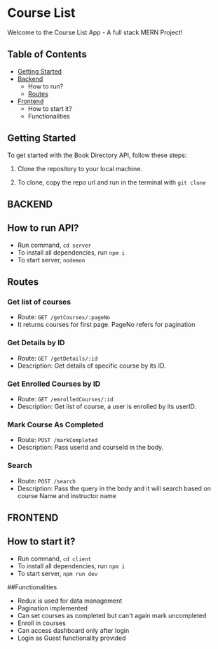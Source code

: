 # Course List

Welcome to the Course List App - A full stack MERN Project!

## Table of Contents

- [Getting Started](#getting-started)
- [Backend](#backend)
   - How to run?
   - [Routes](#routes)
- [Frontend](#frontend)
   - How to start it?
   - Functionalities  


## Getting Started

To get started with the Book Directory API, follow these steps:

1. Clone the repository to your local machine.

2. To clone, copy the repo url and run in the terminal with `git clone`


## BACKEND

## How to run API?

- Run command, `cd server`
- To install all dependencies, run `npm i`
- To start server, `nodemon`

## Routes

### Get list of courses

- Route: `GET /getCourses/:pageNo`
- It returns courses for first page. PageNo refers for pagination

### Get Details by ID

- Route: `GET /getDetails/:id`
- Description: Get details of specific course by its ID.

### Get Enrolled Courses by ID

- Route: `GET /emrolledCourses/:id`
- Description: Get list of course, a user is enrolled by its userID.


### Mark Course As Completed

- Route: `POST /markCompleted`
- Description: Pass userId and courseId in the body.

### Search

- Route: `POST /search`
- Description: Pass the query in the body and it will search based on course Name and instructor name

## FRONTEND

## How to start it?

- Run command, `cd client`
- To install all dependencies, run `npm i`
- To start server, `npm run dev`

##Functionalities

 - Redux is used for data management
 - Pagination implemented
 - Can set courses as completed but can't again mark uncompleted
 - Enroll in courses
 - Can access dashboard only after login
 - Login as Guest functionality provided

